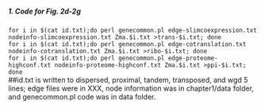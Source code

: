 ##### 1. Code for Fig. 2d-2g
`for i in $(cat id.txt);do perl genecommon.pl edge-slimcoexpression.txt nodeinfo-slimcoexpression.txt Zma.$i.txt >trans-$i.txt; done`  
`for i in $(cat id.txt);do perl genecommon.pl edge-cotranslation.txt nodeinfo-cotranslation.txt Zma.$i.txt >ribo-$i.txt; done`  
`for i in $(cat id.txt);do perl genecommon.pl edge-proteome-highconf.txt nodeinfo-proteome-highconf.txt Zma.$i.txt >ppi-$i.txt; done`  
##id.txt is written to dispersed, proximal, tandem, transposed, and wgd 5 lines; edge files were in XXX, node information was in chapter1/data folder, and genecommon.pl code was in data folder.
